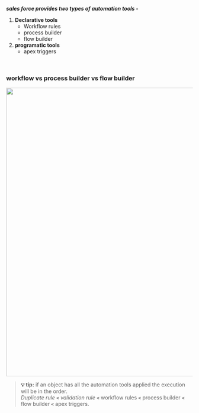 
***sales force provides two types of automation tools -***
1. **Declarative tools**
    - Workflow rules
    - process builder
    - flow builder
2. **programatic tools**
    - apex triggers
    


<br/>

    
    
### workflow vs process builder vs flow builder
<img src="https://user-images.githubusercontent.com/63545175/189529873-cb1f173e-1873-4a64-a3da-5dba57ab1ed3.png" width="780px">


<br/>



>**💡 tip:** if an object has all the automation tools applied the execution will be in the order. <br/>
>_Duplicate rule_ **``<``** _validation rule_ **``<``** workflow rules **``<``** process builder **``<``** flow builder **``<``** apex triggers.


<br/>






